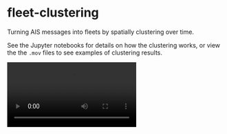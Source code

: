 # fleet-clustering
Turning AIS messages into fleets by spatially clustering over time.

See the Jupyter notebooks for details on how the clustering works, or view the
the `.mov` files to see examples of clustering results.

<video controls="controls">
  <source type="video/mp4" src="https://github.com/GlobalFishingWatch/fleet-clustering/blob/master/fleet_longlines_2016to2018.mp4
"></source>
  <p>Your browser does not support the video element.</p>
</video>
